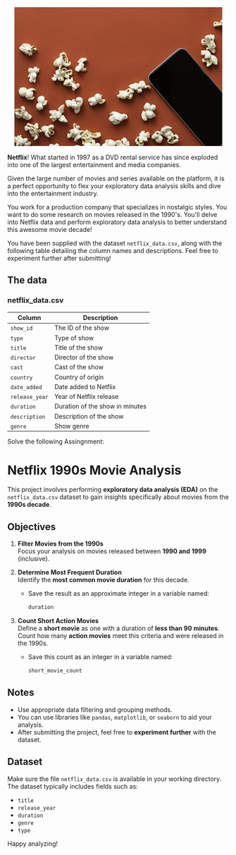 <center><img src="redpopcorn.jpg"></center>

**Netflix**! What started in 1997 as a DVD rental service has since exploded into one of the largest entertainment and media companies.

Given the large number of movies and series available on the platform, it is a perfect opportunity to flex your exploratory data analysis skills and dive into the entertainment industry.

You work for a production company that specializes in nostalgic styles. You want to do some research on movies released in the 1990's. You'll delve into Netflix data and perform exploratory data analysis to better understand this awesome movie decade!

You have been supplied with the dataset `netflix_data.csv`, along with the following table detailing the column names and descriptions. Feel free to experiment further after submitting!

## The data
### **netflix_data.csv**
| Column | Description |
|--------|-------------|
| `show_id` | The ID of the show |
| `type` | Type of show |
| `title` | Title of the show |
| `director` | Director of the show |
| `cast` | Cast of the show |
| `country` | Country of origin |
| `date_added` | Date added to Netflix |
| `release_year` | Year of Netflix release |
| `duration` | Duration of the show in minutes |
| `description` | Description of the show |
| `genre` | Show genre |



Solve the following Assingnment:
# Netflix 1990s Movie Analysis

This project involves performing **exploratory data analysis (EDA)** on the `netflix_data.csv` dataset to gain insights specifically about movies from the **1990s decade**.

## Objectives

1. **Filter Movies from the 1990s**  
   Focus your analysis on movies released between **1990 and 1999** (inclusive).

2. **Determine Most Frequent Duration**  
   Identify the **most common movie duration** for this decade.  
   - Save the result as an approximate integer in a variable named:  
     ```python
     duration
     ```

3. **Count Short Action Movies**  
   Define a **short movie** as one with a duration of **less than 90 minutes**.  
   Count how many **action movies** meet this criteria and were released in the 1990s.  
   - Save this count as an integer in a variable named:  
     ```python
     short_movie_count
     ```

## Notes

- Use appropriate data filtering and grouping methods.
- You can use libraries like `pandas`, `matplotlib`, or `seaborn` to aid your analysis.
- After submitting the project, feel free to **experiment further** with the dataset.

## Dataset

Make sure the file `netflix_data.csv` is available in your working directory. The dataset typically includes fields such as:
- `title`
- `release_year`
- `duration`
- `genre`
- `type`

Happy analyzing!

